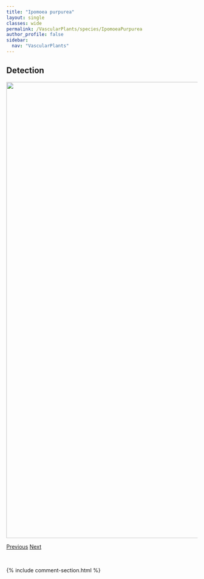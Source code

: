 ```yaml
---
title: "Ipomoea purpurea"
layout: single
classes: wide
permalink: /VascularPlants/species/IpomoeaPurpurea
author_profile: false
sidebar:
  nav: "VascularPlants"
---
```


<h2>Detection</h2>

<a href="https://drive.google.com/uc?export=view&id=1vaDPiA_lcimF3GqDDvXKeekglNqNE-Dk">
<img src="https://drive.google.com/uc?export=view&id=1vaDPiA_lcimF3GqDDvXKeekglNqNE-Dk" height = "1200" width = "800">
</a>


<a href="/DevelopmentWebsite/VascularPlants/species/ImpatiensCapensisNoliTangere" class="pagination--pager" title="Impatiens capensis/noli-tangere">Previous</a> <a href="/DevelopmentWebsite/VascularPlants/species/Iris" class="pagination--pager" title="Iris">Next</a>

<p>&nbsp;</p>

{% include comment-section.html %}
